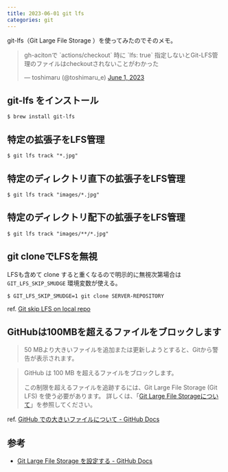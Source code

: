 ```yaml
---
title: 2023-06-01 git lfs
categories: git
---
```


git-lfs（Git Large File Storage ）を使ってみたのでそのメモ。

<blockquote class="twitter-tweet"><p lang="ja" dir="ltr">gh-acitonで `actions/checkout` 時に `lfs: true` 指定しないとGit-LFS管理のファイルはcheckoutされないことがわかった</p>&mdash; toshimaru (@toshimaru_e) <a href="https://twitter.com/toshimaru_e/status/1664212186452094976?ref_src=twsrc%5Etfw">June 1, 2023</a></blockquote> <script async src="https://platform.twitter.com/widgets.js" charset="utf-8"></script>

## git-lfs をインストール

```console
$ brew install git-lfs
```

## 特定の拡張子をLFS管理

```console
$ git lfs track "*.jpg"
```

## 特定のディレクトリ直下の拡張子をLFS管理

```console
$ git lfs track "images/*.jpg"
```

## 特定のディレクトリ配下の拡張子をLFS管理

```console
$ git lfs track "images/**/*.jpg"
```

## git cloneでLFSを無視

LFSも含めて clone すると重くなるので明示的に無視次第場合は `GIT_LFS_SKIP_SMUDGE` 環境変数が使える。

```console
$ GIT_LFS_SKIP_SMUDGE=1 git clone SERVER-REPOSITORY
```

ref. [Git skip LFS on local repo](https://gist.github.com/iamalbert/ee4b4c89da02e2f9a12b6d700eec7c84)

## GitHubは100MBを超えるファイルをブロックします

> 50 MBより大きいファイルを追加または更新しようとすると、Gitから警告が表示されます。

> GitHub は 100 MB を超えるファイルをブロックします。
>
> この制限を超えるファイルを追跡するには、Git Large File Storage (Git LFS) を使う必要があります。 詳しくは、「[Git Large File Storageについて](https://docs.github.com/ja/repositories/working-with-files/managing-large-files/about-git-large-file-storage)」を参照してください。

ref. [GitHub での大きいファイルについて - GitHub Docs](https://docs.github.com/ja/repositories/working-with-files/managing-large-files/about-large-files-on-github)

## 参考

- [Git Large File Storage を設定する - GitHub Docs](https://docs.github.com/ja/repositories/working-with-files/managing-large-files/configuring-git-large-file-storage)
